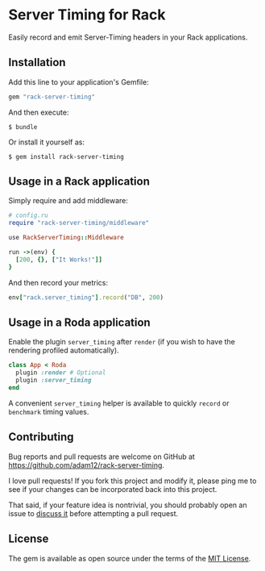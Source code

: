 # Server Timing for Rack

Easily record and emit Server-Timing headers in your Rack applications.

## Installation

Add this line to your application's Gemfile:

```ruby
gem "rack-server-timing"
```

And then execute:

    $ bundle

Or install it yourself as:

    $ gem install rack-server-timing

## Usage in a Rack application

Simply require and add middleware:

```ruby
# config.ru
require "rack-server-timing/middleware"

use RackServerTiming::Middleware

run ->(env) {
  [200, {}, ["It Works!"]]
}
```

And then record your metrics:

```ruby
env["rack.server_timing"].record("DB", 200)
```

## Usage in a Roda application

Enable the plugin `server_timing` after `render` (if you wish to have the rendering profiled automatically).

```ruby
class App < Roda
  plugin :render # Optional
  plugin :server_timing
end
```

A convenient `server_timing` helper is available to quickly `record` or `benchmark`
timing values.

## Contributing

Bug reports and pull requests are welcome on GitHub at https://github.com/adam12/rack-server-timing.

I love pull requests! If you fork this project and modify it, please ping me to see
if your changes can be incorporated back into this project.

That said, if your feature idea is nontrivial, you should probably open an issue to
[discuss it](http://www.igvita.com/2011/12/19/dont-push-your-pull-requests/)
before attempting a pull request.

## License

The gem is available as open source under the terms of the [MIT License](http://opensource.org/licenses/MIT).
